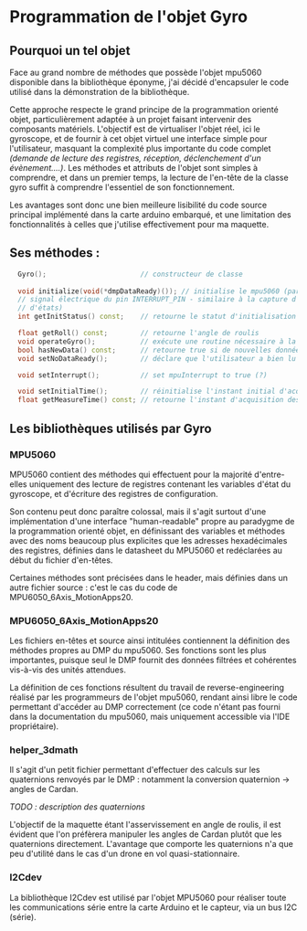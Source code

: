 # Programmation de l'objet Gyro


## Pourquoi un tel objet

Face au grand nombre de méthodes que possède l'objet mpu5060 disponible dans la bibliothèque éponyme, j'ai décidé d'encapsuler le code utilisé dans la démonstration de la bibliothèque.

Cette approche respecte le grand principe de la programmation orienté objet, particulièrement adaptée à un projet faisant intervenir des composants matériels. L'objectif est de virtualiser l'objet réel, ici le gyroscope, et de fournir à cet objet virtuel une interface simple pour l'utilisateur, masquant la complexité plus importante du code complet *(demande de lecture des registres, réception, déclenchement d'un évènement....)*. Les méthodes et attributs de l'objet sont simples à comprendre, et dans un premier temps, la lecture de l'en-tête de la classe gyro suffit à comprendre l'essentiel de son fonctionnement.

Les avantages sont donc une bien meilleure lisibilité du code source principal implémenté dans la carte arduino embarqué, et une limitation des fonctionnalités à celles que j'utilise effectivement pour ma maquette.


## Ses méthodes :

``` cpp
  Gyro();                       // constructeur de classe
  
  void initialize(void(*dmpDataReady)()); // initialise le mpu5060 (param: interrupt récupérant le
  // signal électrique du pin INTERRUPT_PIN - similaire à la capture d'un évenement dans une machine
  // d'états)
  int getInitStatus() const;    // retourne le statut d'initialisation

  float getRoll() const;        // retourne l'angle de roulis
  void operateGyro();           // exécute une routine nécessaire à la réception éventuelle de données
  bool hasNewData() const;      // retourne true si de nouvelles données sont disponibles
  void setNoDataReady();        // déclare que l'utilisateur a bien lu les données disponibles

  void setInterrupt();          // set mpuInterrupt to true (?)

  void setInitialTime();        // réinitialise l'instant initial d'acquisition des données
  float getMeasureTime() const; // retourne l'instant d'acquisition des données
```


## Les bibliothèques utilisés par Gyro

### MPU5060

MPU5060 contient des méthodes qui effectuent pour la majorité d'entre-elles uniquement des lecture de registres contenant les variables d'état du gyroscope, et d'écriture des registres de configuration.

Son contenu peut donc paraître colossal, mais il s'agit surtout d'une implémentation d'une interface "human-readable" propre au paradygme de la programmation orienté objet, en définissant des variables et méthodes avec des noms beaucoup plus explicites que les adresses hexadécimales des registres, définies dans le datasheet du MPU5060 et redéclarées au début du fichier d'en-têtes.

Certaines méthodes sont précisées dans le header, mais définies dans un autre fichier source : c'est le cas du code de MPU6050_6Axis_MotionApps20.


### MPU6050_6Axis_MotionApps20

Les fichiers en-têtes et source ainsi intitulées contiennent la définition des méthodes propres au DMP du mpu5060. Ses fonctions sont les plus importantes, puisque seul le DMP fournit des données filtrées et cohérentes vis-à-vis des unités attendues.

La définition de ces fonctions résultent du travail de reverse-engineering réalisé par les programmeurs de l'objet mpu5060, rendant ainsi libre le code permettant d'accéder au DMP correctement (ce code n'étant pas fourni dans la documentation du mpu5060, mais uniquement accessible via l'IDE propriétaire).


### helper_3dmath

Il s'agit d'un petit fichier permettant d'effectuer des calculs sur les quaternions renvoyés par le DMP : notamment la conversion quaternion -> angles de Cardan.

*TODO : description des quaternions*

L'objectif de la maquette étant l'asservissement en angle de roulis, il est évident que l'on préfèrera manipuler les angles de Cardan plutôt que les quaternions directement. L'avantage que comporte les quaternions n'a que peu d'utilité dans le cas d'un drone en vol quasi-stationnaire.


### I2Cdev

La bibliothèque I2Cdev est utilisé par l'objet MPU5060 pour réaliser toute les communications série entre la carte Arduino et le capteur, via un bus I2C (série).